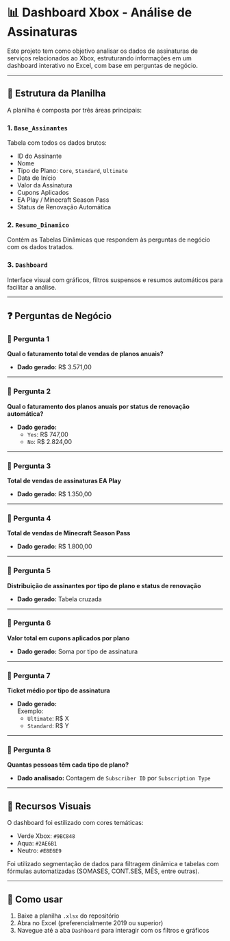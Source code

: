 # 📊 Dashboard Xbox - Análise de Assinaturas

Este projeto tem como objetivo analisar os dados de assinaturas de serviços relacionados ao Xbox, estruturando informações em um dashboard interativo no Excel, com base em perguntas de negócio.

---

## 📁 Estrutura da Planilha

A planilha é composta por três áreas principais:

### 1. `Base_Assinantes`
Tabela com todos os dados brutos:
- ID do Assinante
- Nome
- Tipo de Plano: `Core`, `Standard`, `Ultimate`
- Data de Início
- Valor da Assinatura
- Cupons Aplicados
- EA Play / Minecraft Season Pass
- Status de Renovação Automática

### 2. `Resumo_Dinamico`
Contém as Tabelas Dinâmicas que respondem às perguntas de negócio com os dados tratados.

### 3. `Dashboard`
Interface visual com gráficos, filtros suspensos e resumos automáticos para facilitar a análise.

---

## ❓ Perguntas de Negócio

### 🧩 Pergunta 1
**Qual o faturamento total de vendas de planos anuais?**
- **Dado gerado:** R$ 3.571,00

---

### 🧩 Pergunta 2
**Qual o faturamento dos planos anuais por status de renovação automática?**
- **Dado gerado:**  
  - `Yes`: R$ 747,00  
  - `No`: R$ 2.824,00


---

### 🧩 Pergunta 3
**Total de vendas de assinaturas EA Play**
- **Dado gerado:** R$ 1.350,00

---

### 🧩 Pergunta 4
**Total de vendas de Minecraft Season Pass**
- **Dado gerado:** R$ 1.800,00

---

### 🧩 Pergunta 5
**Distribuição de assinantes por tipo de plano e status de renovação**
- **Dado gerado:** Tabela cruzada

---

### 🧩 Pergunta 6
**Valor total em cupons aplicados por plano**
- **Dado gerado:** Soma por tipo de assinatura

---

### 🧩 Pergunta 7
**Ticket médio por tipo de assinatura**
- **Dado gerado:**  
  Exemplo:  
  - `Ultimate`: R$ X  
  - `Standard`: R$ Y  

---

### 🧩 Pergunta 8
**Quantas pessoas têm cada tipo de plano?**
- **Dado analisado:** Contagem de `Subscriber ID` por `Subscription Type`
---

## 🎨 Recursos Visuais

O dashboard foi estilizado com cores temáticas:
- Verde Xbox: `#9BC848`
- Aqua: `#2AE6B1`
- Neutro: `#E8E6E9`

Foi utilizado segmentação de dados para filtragem dinâmica e tabelas com fórmulas automatizadas (SOMASES, CONT.SES, MÊS, entre outras).

---

## 🚀 Como usar

1. Baixe a planilha `.xlsx` do repositório
2. Abra no Excel (preferencialmente 2019 ou superior)
3. Navegue até a aba `Dashboard` para interagir com os filtros e gráficos


